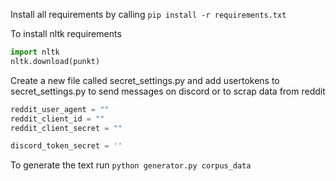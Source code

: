 
Install all requirements by calling `pip install -r requirements.txt`

To install nltk requirements 
```python
import nltk
nltk.download(punkt)
```

Create a new file called secret_settings.py and add usertokens to secret_settings.py to send messages on discord or to scrap data from reddit
```python 
reddit_user_agent = ""
reddit_client_id = ""
reddit_client_secret = ""

discord_token_secret = ''
```

To generate the text run `python generator.py corpus_data`
